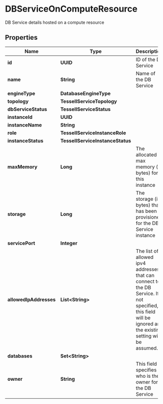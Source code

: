 

# DBServiceOnComputeResource

DB Service details hosted on a compute resource

## Properties

Name | Type | Description | Notes
------------ | ------------- | ------------- | -------------
**id** | **UUID** | ID of the DB Service |  [optional]
**name** | **String** | Name of the DB Service |  [optional]
**engineType** | **DatabaseEngineType** |  |  [optional]
**topology** | **TessellServiceTopology** |  |  [optional]
**dbServiceStatus** | **TessellServiceStatus** |  |  [optional]
**instanceId** | **UUID** |  |  [optional]
**instanceName** | **String** |  |  [optional]
**role** | **TessellServiceInstanceRole** |  |  [optional]
**instanceStatus** | **TessellServiceInstanceStatus** |  |  [optional]
**maxMemory** | **Long** | The allocated max memory (in bytes) for this instance |  [optional]
**storage** | **Long** | The storage (in bytes) that has been provisioned for the DB Service instance |  [optional]
**servicePort** | **Integer** |  |  [optional]
**allowedIpAddresses** | **List&lt;String&gt;** | The list of allowed ipv4 addresses that can connect to the DB Service. If not specified, this field will be ignored and the existing setting will be assumed. |  [optional]
**databases** | **Set&lt;String&gt;** |  |  [optional]
**owner** | **String** | This field specifies who is the owner for the DB Service |  [optional]



